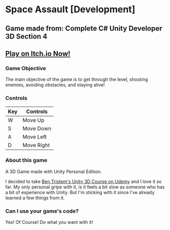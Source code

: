 # Space Assault [Development]

## Game made from: Complete C# Unity Developer 3D Section 4

## <a href = "https://anthonymendez.itch.io/space-assault">Play on Itch.io Now!</a>

### Game Objective

The main objective of the game is to get through the level, shooting enemies, avoiding obstacles, and staying alive!

### Controls

| Key | Controls|
|-|--------------|
|W| Move Up |
|S| Move Down |
|A| Move Left |
|D| Move Right |

### About this game

A 3D Game made with Unity Personal Edition.

I decided to take <a href = "https://www.udemy.com/unitycourse2">Ben Tristem's Unity 3D Course on Udemy</a> and I love it so far. My only personal gripe with it, is it feels a bit slow as someone who has a bit of experience with Unity. But I'm sticking with it since I've already learned a few things from it.

### Can I use your game's code?

Yes! Of Course! Do what you want with it!